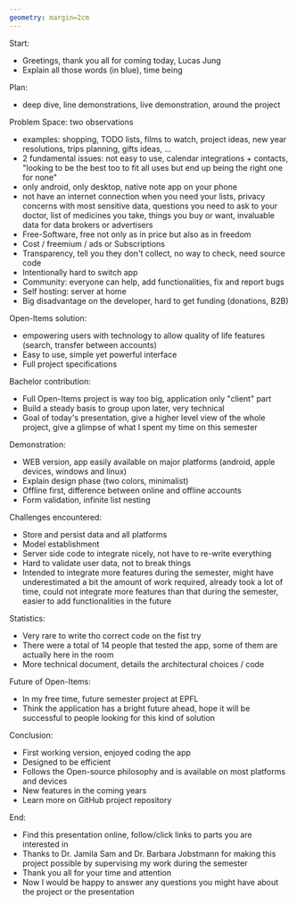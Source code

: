 ```yaml
---
geometry: margin=2cm
---
```


Start:

- Greetings, thank you all for coming today, Lucas Jung
- Explain all those words (in blue), time being

Plan:

- deep dive, line demonstrations, live demonstration, around the project

Problem Space: two observations

- examples: shopping, TODO lists, films to watch, project ideas, new year resolutions, trips planning, gifts ideas, ...
- 2 fundamental issues: not easy to use, calendar integrations + contacts, "looking to be the best too to fit all uses but end up being the right one for none"
- only android, only desktop, native note app on your phone
- not have an internet connection when you need your lists, privacy concerns with most sensitive data, questions you need to ask to your doctor, list of medicines you take, things you buy or want, invaluable data for data brokers or advertisers
- Free-Software, free not only as in price but also as in freedom
- Cost / freemium / ads or Subscriptions
- Transparency, tell you they don't collect, no way to check, need source code
- Intentionally hard to switch app
- Community: everyone can help, add functionalities, fix and report bugs
- Self hosting: server at home
- Big disadvantage on the developer, hard to get funding (donations, B2B)

Open-Items solution:

- empowering users with technology to allow quality of life features (search, transfer between accounts)
- Easy to use, simple yet powerful interface
- Full project specifications

Bachelor contribution:

- Full Open-Items project is way too big, application only "client" part
- Build a steady basis to group upon later, very technical
- Goal of today's presentation, give a higher level view of the whole project, give a glimpse of what I spent my time on this semester

Demonstration:

- WEB version, app easily available on major platforms (android, apple devices, windows and linux)
- Explain design phase (two colors, minimalist)
- Offline first, difference between online and offline accounts
- Form validation, infinite list nesting

Challenges encountered:

- Store and persist data and all platforms
- Model establishment
- Server side code to integrate nicely, not have to re-write everything
- Hard to validate user data, not to break things
- Intended to integrate more features during the semester, might have underestimated a bit the amount of work required, already took a lot of time, could not integrate more features than that during the semester, easier to add functionalities in the future

Statistics:

- Very rare to write tho correct code on the fist try
- There were a total of 14 people that tested the app, some of them are actually here in the room
- More technical document, details the architectural choices / code

Future of Open-Items:

- In my free time, future semester project at EPFL
- Think the application has a bright future ahead, hope it will be successful to people looking for this kind of solution

Conclusion:

- First working version, enjoyed coding the app
- Designed to be efficient
- Follows the Open-source philosophy and is available on most platforms and devices
- New features in the coming years
- Learn more on GitHub project repository

End:

- Find this presentation online, follow/click links to parts you are interested in
- Thanks to Dr. Jamila Sam and Dr. Barbara Jobstmann for making this project possible by supervising my work during the semester
- Thank you all for your time and attention
- Now I would be happy to answer any questions you might have about the project or the presentation
